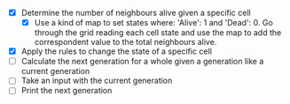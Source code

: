 -[X] Determine the number of neighbours alive given a specific cell
	-[X] Use a kind of map to set states where: 'Alive': 1 and 'Dead': 0. Go through the grid reading each cell state
	and use the map to add the correspondent value to the total neighbours alive.
-[X] Apply the rules to change the state of a specific cell
-[ ] Calculate the next generation for a whole given a generation like a current generation
-[ ] Take an input with the current generation
-[ ] Print the next generation
